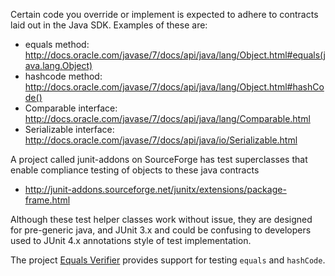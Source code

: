 Certain code you override or implement is expected to adhere to contracts laid out in the Java SDK.  Examples of these are:
- equals method: http://docs.oracle.com/javase/7/docs/api/java/lang/Object.html#equals(java.lang.Object)
- hashcode method: http://docs.oracle.com/javase/7/docs/api/java/lang/Object.html#hashCode()
- Comparable interface: http://docs.oracle.com/javase/7/docs/api/java/lang/Comparable.html
- Serializable interface: http://docs.oracle.com/javase/7/docs/api/java/io/Serializable.html

A project called junit-addons on SourceForge has test superclasses that enable compliance testing of objects to these java contracts
- http://junit-addons.sourceforge.net/junitx/extensions/package-frame.html

Although these test helper classes work without issue, they are designed for pre-generic java, and JUnit 3.x and could be confusing to developers used to JUnit 4.x annotations style of test implementation.

The project [Equals Verifier](https://github.com/jqno/equalsverifier) provides support for testing `equals` and `hashCode`.